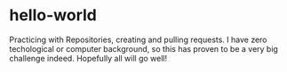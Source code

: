# hello-world
Practicing with Repositories, creating and pulling requests.
I have zero techological or computer background, so this has proven to be a very big challenge indeed.
Hopefully all will go well!

